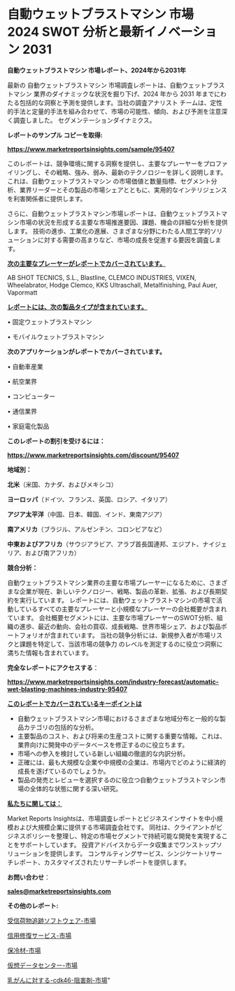 # 自動ウェットブラストマシン 市場 2024 SWOT 分析と最新イノベーション 2031

<strong>自動ウェットブラストマシン 市場レポート、2024年から2031年</strong>

最新の 自動ウェットブラストマシン 市場調査レポートは、自動ウェットブラストマシン 業界のダイナミックな状況を掘り下げ、2024 年から 2031 年までにわたる包括的な洞察と予測を提供します。当社の調査アナリスト チームは、定性的手法と定量的手法を組み合わせて、市場の可能性、傾向、および予測を注意深く調査しました。 セグメンテーションダイナミクス。



<strong>レポートのサンプル コピーを取得:</strong> <a href=https://www.marketreportsinsights.com/sample/95407>

<strong><u>https://www.marketreportsinsights.com/sample/95407</u></strong></a>

このレポートは、競争環境に関する洞察を提供し、主要なプレーヤーをプロファイリングし、その戦略、強み、弱み、最新のテクノロジーを詳しく説明します。 これは、自動ウェットブラストマシン の市場価値と数量指標、セグメント分析、業界リーダーとその製品の市場シェアとともに、実用的なインテリジェンスを利害関係者に提供します。

さらに、自動ウェットブラストマシン市場レポートは、自動ウェットブラストマシン市場の状況を形成する主要な市場推進要因、課題、機会の詳細な分析を提供します。 技術の進歩、工業化の進展、さまざまな分野にわたる人間工学的ソリューションに対する需要の高まりなど、市場の成長を促進する要因を調査します。



<strong><u>次の主要なプレーヤーがレポートでカバーされています。</u></strong>

AB SHOT TECNICS, S.L., Blastline, CLEMCO INDUSTRIES, VIXEN, Wheelabrator, Hodge Clemco, KKS Ultraschall, Metalfinishing, Paul Auer, Vapormatt



<strong><u><b>レポートには、次の製品タイプが含まれています。</b></u></strong>

• 固定ウェットブラストマシン

• モバイルウェットブラストマシン



<strong><b>次のアプリケーションがレポートでカバーされています。</b></strong>

• 自動車産業

• 航空業界

• コンピューター

• 通信業界

• 家庭電化製品



<strong><b>このレポートの割引を受けるには：</b></strong><a href=https://www.marketreportsinsights.com/discount/95407>

<strong><u>https://www.marketreportsinsights.com/discount/95407</u></strong></a>



<strong>地域別：</strong>



<strong>北米</strong>（米国、カナダ、およびメキシコ）



<strong>ヨーロッパ</strong>（ドイツ、フランス、英国、ロシア、イタリア）



<strong>アジア太平洋</strong>（中国、日本、韓国、インド、東南アジア）



<strong>南アメリカ</strong>（ブラジル、アルゼンチン、コロンビアなど）



<strong>中東およびアフリカ</strong>（サウジアラビア、アラブ首長国連邦、エジプト、ナイジェリア、および南アフリカ）



<strong>競合分析：</strong>

自動ウェットブラストマシン業界の主要な市場プレーヤーになるために、さまざまな企業が現在、新しいテクノロジー、戦略、製品の革新、拡張、および長期契約を実行しています。 レポートには、自動ウェットブラストマシンの市場で活動しているすべての主要なプレーヤーと小規模なプレーヤーの会社概要が含まれています。 会社概要セグメントには、主要な市場プレーヤーのSWOT分析、組織の進歩、最近の動向、会社の買収、成長戦略、世界市場シェア、および製品ポートフォリオが含まれています。 当社の競争分析には、新規参入者が市場リスクと課題を特定して、当該市場の競争力 のレベルを測定するのに役立つ洞察に満ちた情報も含まれています。



<strong>完全なレポートにアクセスする</strong>：

<a href=https://www.marketreportsinsights.com/industry-forecast/automatic-wet-blasting-machines-industry-95407>

<strong><u>https://www.marketreportsinsights.com/industry-forecast/automatic-wet-blasting-machines-industry-95407</u></strong></a>



<strong><u><b>このレポートでカバーされているキーポイントは</b></u></strong>
<ul>
  <li>自動ウェットブラストマシン市場におけるさまざまな地域分布と一般的な製品カテゴリの包括的な分析。</li>
  <li>主要製品のコスト、および将来の生産コストに関する重要な情報。これは、業界向けに開発中のデータベースを修正するのに役立ちます。</li>
  <li>市場への参入を検討している新しい組織の徹底的な内訳分析。</li>
  <li>正確には、最も大規模な企業や中規模の企業は、市場内でどのように経済的成長を遂げているのでしょうか。</li>
  <li>製品の発売とレビューを選択するのに役立つ自動ウェットブラストマシン市場の全体的な状態に関する深い研究。</li>
</ul>


<strong><u><b>私たちに関しては：</b></u></strong>

Market Reports Insightsは、市場調査レポートとビジネスインサイトを中小規模および大規模企業に提供する市場調査会社です。 同社は、クライアントがビジネスポリシーを整理し、特定の市場セグメントで持続可能な開発を実現することをサポートしています。 投資アドバイスからデータ収集までワンストップソリューションを提供します。 コンサルティングサービス、シンジケートリサーチレポート、カスタマイズされたリサーチレポートを提供します。



<strong><b>お問い合わせ</b></strong>：

<a href=mailto:sales@marketreportsinsights.com>

<strong><u>sales@marketreportsinsights.com</u></strong></a>



<strong>その他のレポート:</strong>

<a href=https://www.linkedin.com/pulse/受信荷物追跡ソフトウェア-市場-2023-総合分析と事業成長戦略-2030-idsnf/>受信荷物追跡ソフトウェア-市場</a>

<a href=https://www.linkedin.com/pulse/信用修復サービス-市場-2023-最新の-cagr-および成長分析-2030-iiykf/>信用修復サービス-市場</a>

<a href=https://www.linkedin.com/pulse/保冷材-市場-2023-競争分析と事業成長-2030-analytics-achievers-24-analysis-kqdrf/>保冷材-市場</a>

<a href=https://www.linkedin.com/pulse/仮想データセンター-市場-2023-競争分析と事業成長-2030-analytics-achievers-24-analysis-rsrnf/>仮想データセンター-市場</a>

<a href=https://www.linkedin.com/pulse/乳がんに対する-cdk46-阻害剤-市場-2023-総合分析と事業成長戦略-gom0f/>乳がんに対する-cdk46-阻害剤-市場</a>"
